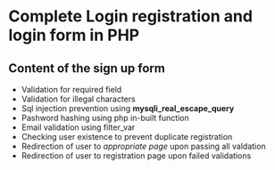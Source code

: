 # Complete Login registration and login form in PHP
## Content of the sign up form
+ Validation for required field
+ Validation for illegal characters
+ Sql injection prevention using **mysqli_real_escape_query**
+ Pashword hashing using php in-built function
+ Email validation using filter_var
+ Checking user existence to prevent duplicate registration
+ Redirection of user to _appropriate page_ upon passing all valdation
+ Redirection of user to registration page upon failed validations